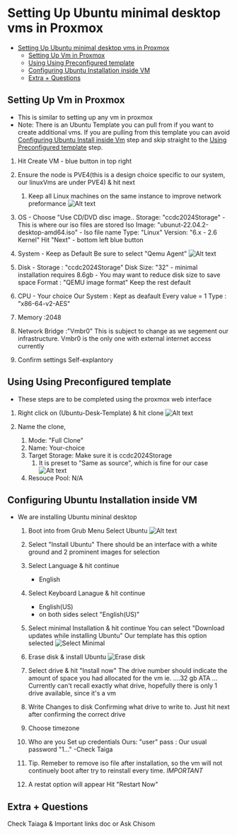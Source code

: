 # Setting Up Ubuntu minimal desktop vms in Proxmox

- [Setting Up Ubuntu minimal desktop vms in Proxmox](#setting-up-ubuntu-minimal-desktop-vms-in-proxmox)
  - [Setting Up Vm in Proxmox](#setting-up-vm-in-proxmox)
  - [Using Using Preconfigured template](#using-using-preconfigured-template)
  - [Configuring Ubuntu Installation inside VM](#configuring-ubuntu-installation-inside-vm)
  - [Extra + Questions](#extra--questions)

    

## Setting Up Vm in Proxmox
+ This is similar to setting up any vm in proxmox
+ Note: There is an Ubuntu Template you can pull from if you want to create additional vms. If you are pulling from this template you can avoid [Configuring Ubuntu Install inside Vm](#configuring-ubuntu-installation-inside-vm) step and skip straight to the [Using Preconfigured template](#using-using-preconfigured-template) step.

1. Hit Create VM - blue button in top right
2. Ensure the node is PVE4(this is a design choice specific to our system, our linuxVms are under PVE4) & hit next
   1. Keep all Linux machines on the same instance to improve network preformance
![Alt text](Images/Step1-2.png)


3. OS - Choose "Use CD/DVD disc image..
    Storage: "ccdc2024Storage" - This is where our iso files are stored
    Iso Image: "ubunut-22.04.2-desktop-amd64.iso" - Iso file name
    Type: "Linux"
    Version: "6.x - 2.6 Kernel"
    Hit "Next" - bottom left blue button

4. System - Keep as Default
    Be sure to select "Qemu Agent"
    ![Alt text](Images/SystemVmTab.png)
5. Disk - 
    Storage : "ccdc2024Storage"
    Disk Size: "32" - minimal installation requires 8.6gb - You may want to reduce disk size to save space
    Format : "QEMU image format"
    Keep the rest default
6. CPU - Your choice
    Our System : Kept as deafault
    Every value  = 1
    Type : "x86-64-v2-AES"

7. Memory 
    :2048

8. Network
    Bridge :"Vmbr0"
    This is subject to change as we segement our infrastructure. Vmbr0 is the only one with external internet access currently

8. Confirm settings
    Self-explantory

## Using Using Preconfigured template
+ These steps are to be completed using the proxmox web interface
1. Right click on (Ubuntu-Desk-Template) & hit clone
   ![Alt text](Images\cloneVm.png)
   
2. Name the clone,
   1. Mode: "Full Clone"
   2. Name: Your-choice
   3. Target Storage: Make sure it is ccdc2024Storage
      1. It is preset to "Same as source", which is fine for our case
    ![Alt text](Images/cloneDetails.png)
    4. Resouce Pool: N/A

## Configuring Ubuntu Installation inside VM
+ We are installing Ubuntu mininal desktop

    1. Boot into from Grub Menu
        Select Ubuntu
        ![Alt text](Images/CLVp2s1.webp)

    2. Select "Install Ubuntu" 
        There should be an interface with a white ground and 2 prominent images for selection

    3. Select Language & hit continue
        - English

    4. Select Keyboard Lanague & hit continue
        - English(US) 
        - on both sides select "English(US)"

    5. Select minimal Installation & hit continue
        You can select "Download updates while installing Ubuntu"
            Our template has this option selected
        ![Select Minimal](Images\CLVp2s5.webp)

    6. Erase disk & install Ubuntu
        ![Erase disk](Images\CLVp2s6.webp)
    
    7. Select drive & hit "Install now"
        The drive number should indicate the amount of space you had allocated for the vm ie. ....32 gb ATA ...
        Currently can't recall exactly what drive, hopefully there is only 1 drive available, since it's a vm
    
    8. Write Changes to disk
        Confirming what drive to write to. Just hit next after confirming the correct drive

    9. Choose timezone

    10. Who are you
        Set up credentials
            Ours: "user"
            pass : Our usual password "1..." -Check Taiga

    11. Tip. Remeber to remove iso file after installation, so the vm will not continuely boot after try to reinstall every time.
        *IMPORTANT*

    12. A restat option will appear 
        Hit "Restart Now"

   

## Extra + Questions

Check Taiaga & Important links doc
or Ask Chisom
